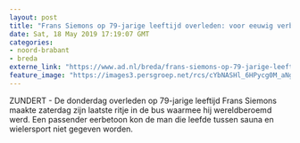 ```yaml
---
layout: post
title: "Frans Siemons op 79-jarige leeftijd overleden: voor eeuwig verbonden met Sauna Diana en de bus"
date: Sat, 18 May 2019 17:19:07 GMT
categories: 
- noord-brabant 
- breda 
externe_link: "https://www.ad.nl/breda/frans-siemons-op-79-jarige-leeftijd-overleden-voor-eeuwig-verbonden-met-sauna-diana-en-de-bus~a0cc567d/"
feature_image: "https://images3.persgroep.net/rcs/cYbNASHl_6HPycg0M_aNgcq-Zjk/diocontent/105300498/_fitwidth/400/?appId=21791a8992982cd8da851550a453bd7f&quality=0.7"
---
```


ZUNDERT - De donderdag overleden op 79-jarige leeftijd Frans Siemons maakte zaterdag zijn laatste ritje in de bus waarmee hij wereldberoemd werd. Een passender eerbetoon kon de man die leefde tussen sauna en wielersport niet gegeven worden.
